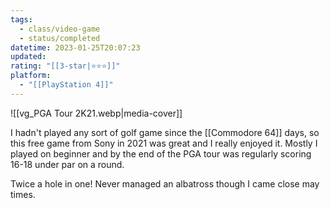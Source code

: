 ```yaml
---
tags:
  - class/video-game
  - status/completed
datetime: 2023-01-25T20:07:23
updated: 
rating: "[[3-star|⭐️⭐️⭐️]]"
platform:
  - "[[PlayStation 4]]"
---
```

![[vg_PGA Tour 2K21.webp|media-cover]]

I hadn't played any sort of golf game since the [[Commodore 64]] days, so this free game from Sony in 2021 was great and I really enjoyed it. Mostly I played on beginner and by the end of the PGA tour was regularly scoring 16-18 under par on a round.

Twice a hole in one! Never managed an albatross though I came close may times.